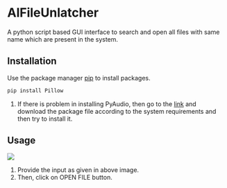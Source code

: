 # AlFileUnlatcher

A python script based GUI interface to search and open all files with same name which are present in the system.

## Installation

Use the package manager [pip](https://pip.pypa.io/en/stable/) to install packages.

```bash
pip install Pillow
```
1. If there is problem in installing PyAudio, then go to the [link](https://www.lfd.uci.edu/~gohlke/pythonlibs/) and download the package file according to the system requirements and then try to install it.

## Usage

![](/Capture.JPG)

1. Provide the input as given in above image.
2. Then, click on OPEN FILE button.